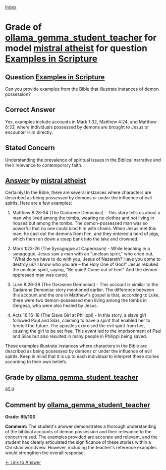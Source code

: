 
[Index](../../../../index.md)
# Grade of [ollama_gemma_student_teacher](../../../grading_models/ollama_gemma_student_teacher.md) for model [mistral atheist](../../../answering_models/mistral_atheist.md) for question [Examples in Scripture](../../../questions/Examples_in_Scripture.md)

## Question [Examples in Scripture](../../../questions/Examples_in_Scripture.md)
Can you provide examples from the Bible that illustrate instances of demon possession?

## Correct Answer
Yes, examples include accounts in Mark 1:32, Matthew 4:24, and Matthew 8:33, where individuals possessed by demons are brought to Jesus or encounter Him directly.

## Stated Concern
Understanding the prevalence of spiritual issues in the Biblical narrative and their relevance to contemporary faith.

## [Answer](../Examples_in_Scripture.md) by [mistral atheist](../../../answering_models/mistral_atheist.md)
 Certainly! In the Bible, there are several instances where characters are described as being possessed by demons or under the influence of evil spirits. Here are a few examples:

1. Matthew 8:28-34 (The Gadarene Demoniac) - This story tells us about a man who lived among the tombs, wearing no clothes and not living in houses but among the tombs. The demon-possessed man was so powerful that no one could bind him with chains. When Jesus met this man, he cast out the demons from him, and they entered a herd of pigs, which then ran down a steep bank into the lake and drowned.

2. Mark 1:23-26 (The Synagogue at Capernaum) - While teaching in a synagogue, Jesus saw a man with an "unclean spirit," who cried out, "What do we have to do with you, Jesus of Nazareth? Have you come to destroy us? I know who you are – the Holy One of God!" Jesus rebuked the unclean spirit, saying, "Be quiet! Come out of him!" And the demon-oppressed man was cured.

3. Luke 8:26-39 (The Gerasene Demoniac) - This account is similar to the Gadarene Demoniac story mentioned earlier. The difference between this account and the one in Matthew's gospel is that, according to Luke, there were two demon-possessed men living among the tombs in Gergesa, who were also healed by Jesus.

4. Acts 16:16-18 (The Slave Girl at Philippi) - In this story, a slave girl followed Paul and Silas, claiming to have a spirit that enabled her to foretell the future. The apostles exorcised the evil spirit from her, causing the girl to be set free. This event led to the imprisonment of Paul and Silas but also resulted in many people in Philippi being saved.

These examples illustrate instances where characters in the Bible are described as being possessed by demons or under the influence of evil spirits. Keep in mind that it is up to each individual to interpret these stories according to their own beliefs.

## Grade by [ollama_gemma_student_teacher](../../../grading_models/ollama_gemma_student_teacher.md)
85.0

## Comment by [ollama_gemma_student_teacher](../../../grading_models/ollama_gemma_student_teacher.md)
**Grade: 85/100**

**Comment:** 
The student's answer demonstrates a thorough understanding of the biblical accounts of demon possession and their relevance to the concern raised. The examples provided are accurate and relevant, and the student has clearly articulated the significance of these stories within a Christian worldview. However, including the teacher's reference examples would strengthen the overall response.

[&lt;- Link to Answer](../Examples_in_Scripture.md)
